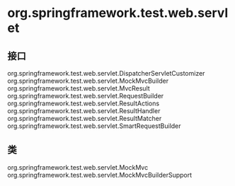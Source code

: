 # org.springframework.test.web.servlet

## 接口

org.springframework.test.web.servlet.DispatcherServletCustomizer
org.springframework.test.web.servlet.MockMvcBuilder
org.springframework.test.web.servlet.MvcResult
org.springframework.test.web.servlet.RequestBuilder
org.springframework.test.web.servlet.ResultActions
org.springframework.test.web.servlet.ResultHandler
org.springframework.test.web.servlet.ResultMatcher
org.springframework.test.web.servlet.SmartRequestBuilder

## 类

org.springframework.test.web.servlet.MockMvc
org.springframework.test.web.servlet.MockMvcBuilderSupport




